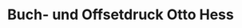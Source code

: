 ---
title: "Buch- und Offsetdruck Otto Hess"
url: /muellheim/buch-und-offsetdruck-otto-hess/
shop: Kopieren
---